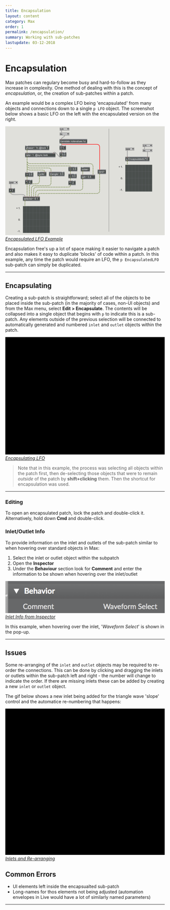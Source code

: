 ```yaml
---
title: Encapsulation
layout: content
category: Max
order: 1
permalink: /encapsulation/
summary: Working with sub-patches
lastupdate: 03-12-2018
---
```


# Encapsulation

Max patches can regulary become busy and hard-to-follow as they increase in complexity. One method of dealing with this is the concept of *encapsulation*, or, the creation of sub-patches within a patch.

An example would be a complex LFO being 'encapsulated' from many objects and connections down to a single `p LFO` object. The screenshot below shows a basic LFO on the left with the encapsulated version on the right.

[![Encapsulation LFO Example](/assets/img/enc_01.png)*Encapsulated LFO Example*](/assets/img/enc_01.png)

Encapsulation free's up a lot of space making it easier to navigate a patch and also makes it easy to duplicate 'blocks' of code within a patch. In this example, any time the patch would require an LFO, the `p EncapsulatedLFO` sub-patch can simply be duplicated.

---

## Encapsulating
Creating a sub-patch is straightforward; select all of the objects to be placed inside the sub-patch (in the majority of cases, non-UI objects) and from the Max menu, select **Edit > Encapsulate**. The contents will be collapsed into a single object that begins with `p` to indicate this is a sub-patch. Any elements outside of the previous selection will be connected to automatically generated and numbered `inlet` and `outlet` objects within the patch.

[![Encapusulating LFO](/assets/img/encap_03.gif)*Encapsulating LFO*](/assets/img/encap_03.gif)

>Note that in this example, the process was selecting all objects within the patch first, then de-selecting those objects that were to remain *outside* of the patch by **shift+clicking** them. Then the shortcut for encapsulation was used.

---

### Editing
To open an encapsulated patch, lock the patch and double-click it. Alternatively, hold down **Cmd** and double-click.

### Inlet/Outlet Info
To provide information on the inlet and outlets of the sub-patch similar to when hovering over standard objects in Max:

1. Select the inlet or outlet object within the subpatch
2. Open the **Inspector**
3. Under the **Behaviour** section look for **Comment** and enter the information to be shown when hovering over the inlet/outlet


[![Inlet Naming from Inspector](/assets/img/enc_04.png)*Inlet Info from Inspector*](/assets/img/enc_04.png)


In this example, when hovering over the inlet, '*Waveform Select*' is shown in the pop-up.

---

## Issues
Some re-arranging of the `inlet` and `outlet` objects may be required to re-order the connections. This can be done by clicking and dragging the inlets or outlets within the sub-patch left and right - the number will change to indicate the order. If there are missing inlets these can be added by creating a new `inlet` or `outlet` object.

The gif below shows a new inlet being added for the triangle wave 'slope' control and the automatice re-numbering that happens:

[![Inlets](/assets/img/encap_02.gif)*Inlets and Re-arranging*](/assets/img/encap_02.gif)


## Common Errors
- UI elements left inside the encapsualted sub-patch
- Long-names for thos elements not being adjusted (automation envelopes in Live would have a lot of similarly named parameters)

---
